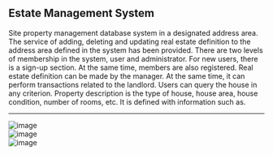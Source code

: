 ## Estate Management System
Site property management database system in a designated address area. The service of adding, deleting and updating real estate definition to the address area defined in the system has been provided. There are two levels of membership in the system, user and administrator. For new users, there is a sign-up section. At the same time, members are also registered.
Real estate definition can be made by the manager. At the same time, it can perform transactions related to the landlord. Users can query the house in any criterion.
Property description is the type of house, house area, house condition, number of rooms, etc. It is defined with information such as.

---

![image](https://user-images.githubusercontent.com/50299378/110519064-f33fa000-811d-11eb-80d4-1720ae414846.png) <br>
![image](https://user-images.githubusercontent.com/50299378/110519169-0d797e00-811e-11eb-96f2-e9be4d4acfb1.png) <br>
![image](https://user-images.githubusercontent.com/50299378/110519287-2da93d00-811e-11eb-9b66-0590455301a9.png)
